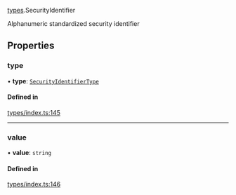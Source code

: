 [types](../../Modules/Types/Types.md).SecurityIdentifier

Alphanumeric standardized security identifier

## Properties

### type

• **type**: [`SecurityIdentifierType`](../../Enums/Types/SecurityIdentifierType.md)

#### Defined in

[types/index.ts:145](https://github.com/PolymeshAssociation/polymesh-sdk/blob/15be87e8/src/types/index.ts#L145)

___

### value

• **value**: `string`

#### Defined in

[types/index.ts:146](https://github.com/PolymeshAssociation/polymesh-sdk/blob/15be87e8/src/types/index.ts#L146)
